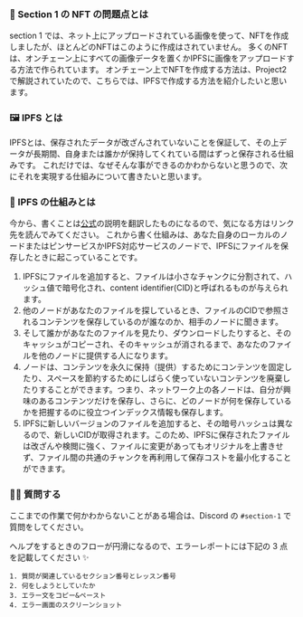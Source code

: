 ### 👀 Section 1 の NFT の問題点とは
section 1 では、ネット上にアップロードされている画像を使って、NFTを作成しましたが、ほとんどのNFTはこのように作成はされていません。
多くのNFTは、オンチェーン上にすべての画像データを置くかIPFSに画像をアップロードする方法で作られています。
オンチェーン上でNFTを作成する方法は、Project2で解説されていたので、こちらでは、IPFSで作成する方法を紹介したいと思います。

### 🖼 IPFS とは

IPFSとは、保存されたデータが改ざんされていないことを保証して、その上データが長期間、自身または誰かが保持してくれている間はずっと保存される仕組みです。
これだけでは、なぜそんな事ができるのかわからないと思うので、次にそれを実現する仕組みについて書きたいと思います。


### 🎨 IPFS の仕組みとは
今から、書くことは[公式](https://ipfs.io/#how)の説明を翻訳したものになるので、気になる方はリンク先を読んでみてください。
これから書く仕組みは、あなた自身のローカルのノードまたはピンサービスかIPFS対応サービスのノードで、IPFSにファイルを保存したときに起こっていることです。
1. IPFSにファイルを追加すると、ファイルは小さなチャンクに分割されて、ハッシュ値で暗号化され、content identifier(CID)と呼ばれるものが与えられます。
2. 他のノードがあなたのファイルを探しているとき、ファイルのCIDで参照されるコンテンツを保存しているのが誰なのか、相手のノードに聞きます。
3. そして誰かがあなたのファイルを見たり、ダウンロードしたりすると、そのキャッシュがコピーされ、そのキャッシュが消されるまで、あなたのファイルを他のノードに提供する人になります。
4. ノードは、コンテンツを永久に保持（提供）するためにコンテンツを固定したり、スペースを節約するためにしばらく使っていないコンテンツを廃棄したりすることができます。つまり、ネットワーク上の各ノードは、自分が興味のあるコンテンツだけを保存し、さらに、どのノードが何を保存しているかを把握するのに役立つインデックス情報も保存します。
5. IPFSに新しいバージョンのファイルを追加すると、その暗号ハッシュは異なるので、新しいCIDが取得されます。このため、IPFSに保存されたファイルは改ざんや検閲に強く、ファイルに変更があってもオリジナルを上書きせず、ファイル間の共通のチャンクを再利用して保存コストを最小化することができます。


### 🙋‍♂️ 質問する

ここまでの作業で何かわからないことがある場合は、Discord の `#section-1` で質問をしてください。

ヘルプをするときのフローが円滑になるので、エラーレポートには下記の 3 点を記載してください ✨

```
1. 質問が関連しているセクション番号とレッスン番号
2. 何をしようとしていたか
3. エラー文をコピー&ペースト
4. エラー画面のスクリーンショット
```
